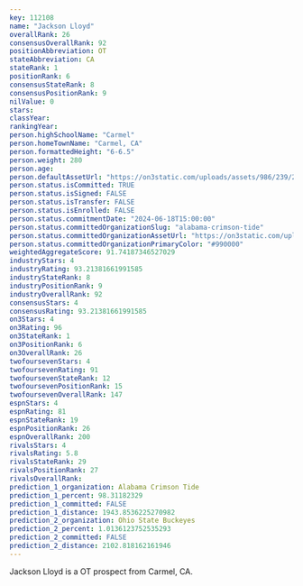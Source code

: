 ```yaml
---
key: 112108
name: "Jackson Lloyd"
overallRank: 26
consensusOverallRank: 92
positionAbbreviation: OT
stateAbbreviation: CA
stateRank: 1
positionRank: 6
consensusStateRank: 8
consensusPositionRank: 9
nilValue: 0
stars: 
classYear: 
rankingYear: 
person.highSchoolName: "Carmel"
person.homeTownName: "Carmel, CA"
person.formattedHeight: "6-6.5"
person.weight: 280
person.age: 
person.defaultAssetUrl: "https://on3static.com/uploads/assets/986/239/239986.png"
person.status.isCommitted: TRUE
person.status.isSigned: FALSE
person.status.isTransfer: FALSE
person.status.isEnrolled: FALSE
person.status.commitmentDate: "2024-06-18T15:00:00"
person.status.committedOrganizationSlug: "alabama-crimson-tide"
person.status.committedOrganizationAssetUrl: "https://on3static.com/uploads/assets/728/149/149728.svg"
person.status.committedOrganizationPrimaryColor: "#990000"
weightedAggregateScore: 91.74187346527029
industryStars: 4
industryRating: 93.21381661991585
industryStateRank: 8
industryPositionRank: 9
industryOverallRank: 92
consensusStars: 4
consensusRating: 93.21381661991585
on3Stars: 4
on3Rating: 96
on3StateRank: 1
on3PositionRank: 6
on3OverallRank: 26
twofoursevenStars: 4
twofoursevenRating: 91
twofoursevenStateRank: 12
twofoursevenPositionRank: 15
twofoursevenOverallRank: 147
espnStars: 4
espnRating: 81
espnStateRank: 19
espnPositionRank: 26
espnOverallRank: 200
rivalsStars: 4
rivalsRating: 5.8
rivalsStateRank: 29
rivalsPositionRank: 27
rivalsOverallRank: 
prediction_1_organization: Alabama Crimson Tide
prediction_1_percent: 98.31182329
prediction_1_committed: FALSE
prediction_1_distance: 1943.8536225270982
prediction_2_organization: Ohio State Buckeyes
prediction_2_percent: 1.0136123752535293
prediction_2_committed: FALSE
prediction_2_distance: 2102.818162161946
---
```

Jackson Lloyd is a OT prospect from Carmel, CA.